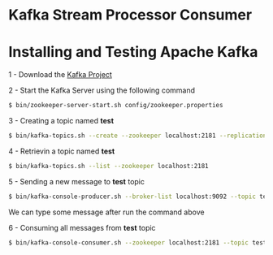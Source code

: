# Kafka Stream Processor Consumer

# Installing and Testing Apache Kafka

1 - Download the [Kafka Project](https://www.apache.org/dyn/closer.cgi?path=/kafka/0.10.0.0/kafka_2.11-0.10.0.0.tgz)

2 - Start the Kafka Server using the following command

```bash
$ bin/zookeeper-server-start.sh config/zookeeper.properties
```

3 - Creating a topic named **test**

```bash
$ bin/kafka-topics.sh --create --zookeeper localhost:2181 --replication-factor 1 --partitions 1 --topic test
```

4 - Retrievin a topic named **test**

```bash
$ bin/kafka-topics.sh --list --zookeeper localhost:2181
```

5 - Sending a new message to **test** topic

```bash
$ bin/kafka-console-producer.sh --broker-list localhost:9092 --topic test
```

We can type some message after run the command above

6 - Consuming all messages from **test** topic

```bash
$ bin/kafka-console-consumer.sh --zookeeper localhost:2181 --topic test --from-beginning
```




 

